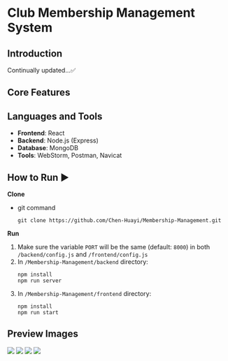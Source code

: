 # Club Membership Management System

## Introduction
Continually updated...✅

## Core Features
[//]: # (+ [x] Create account)
[//]: # (+ [x] User login)
[//]: # (+ [x] Update user profile)

## Languages and Tools
+ **Frontend**: React
+ **Backend**: Node.js (Express)
+ **Database**: MongoDB
+ **Tools**: WebStorm, Postman, Navicat

## How to Run ▶
**Clone**
+ git command
    ```shell
    git clone https://github.com/Chen-Huayi/Membership-Management.git
    ```
**Run**
1. Make sure the variable `PORT` will be the same (default: `8000`) in both `/backend/config.js` and `/frontend/config.js`
2. In `/Membership-Management/backend` directory:
    ```shell
    npm install
    npm run server
    ```
3. In `/Membership-Management/frontend` directory:
    ```shell
    npm install
    npm run start
    ```
## Preview Images
![](/img/)
![](/img/)
![](/img/)
![](/img/)
